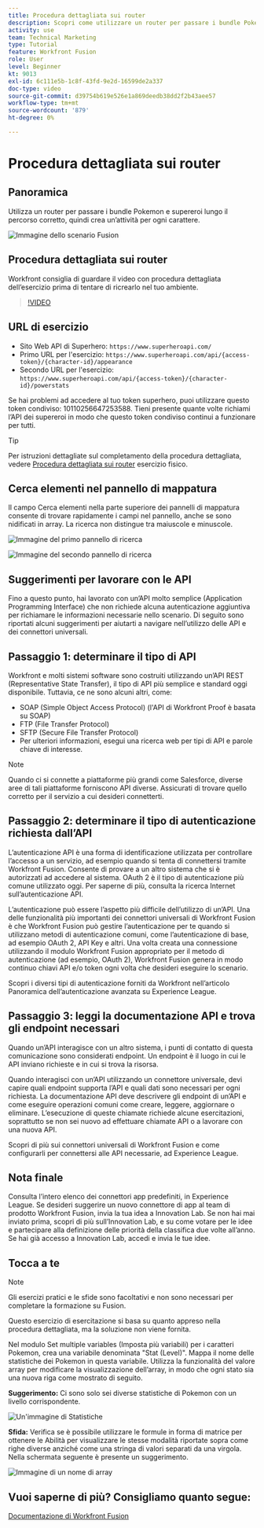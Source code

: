 ```yaml
---
title: Procedura dettagliata sui router
description: Scopri come utilizzare un router per passare i bundle Pokemon e supereroi lungo il percorso corretto in [!DNL Adobe Workfront Fusion].
activity: use
team: Technical Marketing
type: Tutorial
feature: Workfront Fusion
role: User
level: Beginner
kt: 9013
exl-id: 6c111e5b-1c8f-43fd-9e2d-16599de2a337
doc-type: video
source-git-commit: d39754b619e526e1a869deedb38dd2f2b43aee57
workflow-type: tm+mt
source-wordcount: '879'
ht-degree: 0%

---
```


# Procedura dettagliata sui router

## Panoramica

Utilizza un router per passare i bundle Pokemon e supereroi lungo il percorso corretto, quindi crea un’attività per ogni carattere.

![Immagine dello scenario Fusion](assets/universal-connectors-and-routing-2.png)

## Procedura dettagliata sui router

Workfront consiglia di guardare il video con procedura dettagliata dell’esercizio prima di tentare di ricrearlo nel tuo ambiente.

>[!VIDEO](https://video.tv.adobe.com/v/335272/?quality=12)

## URL di esercizio

* Sito Web API di Superhero: `https://www.superheroapi.com/`
* Primo URL per l&#39;esercizio: `https://www.superheroapi.com/api/{access-token}/{character-id}/appearance`
* Secondo URL per l&#39;esercizio: `https://www.superheroapi.com/api/{access-token}/{character-id}/powerstats`

Se hai problemi ad accedere al tuo token superhero, puoi utilizzare questo token condiviso: 10110256647253588. Tieni presente quante volte richiami l’API dei supereroi in modo che questo token condiviso continui a funzionare per tutti.

>[!TIP]
>
>Per istruzioni dettagliate sul completamento della procedura dettagliata, vedere [Procedura dettagliata sui router](https://experienceleague.adobe.com/docs/workfront-learn/tutorials-workfront/fusion/exercises/routers.html?lang=en) esercizio fisico.


## Cerca elementi nel pannello di mappatura

Il campo Cerca elementi nella parte superiore dei pannelli di mappatura consente di trovare rapidamente i campi nel pannello, anche se sono nidificati in array. La ricerca non distingue tra maiuscole e minuscole.

![Immagine del primo pannello di ricerca](assets/universal-connectors-and-routing-3.png)

![Immagine del secondo pannello di ricerca](assets/universal-connectors-and-routing-4.png)

## Suggerimenti per lavorare con le API

Fino a questo punto, hai lavorato con un’API molto semplice (Application Programming Interface) che non richiede alcuna autenticazione aggiuntiva per richiamare le informazioni necessarie nello scenario. Di seguito sono riportati alcuni suggerimenti per aiutarti a navigare nell’utilizzo delle API e dei connettori universali.

## Passaggio 1: determinare il tipo di API

Workfront e molti sistemi software sono costruiti utilizzando un’API REST (Representative State Transfer), il tipo di API più semplice e standard oggi disponibile. Tuttavia, ce ne sono alcuni altri, come:

* SOAP (Simple Object Access Protocol) (l&#39;API di Workfront Proof è basata su SOAP)
* FTP (File Transfer Protocol)
* SFTP (Secure File Transfer Protocol)
* Per ulteriori informazioni, esegui una ricerca web per tipi di API e parole chiave di interesse.

>[!NOTE]
>
>Quando ci si connette a piattaforme più grandi come Salesforce, diverse aree di tali piattaforme forniscono API diverse. Assicurati di trovare quello corretto per il servizio a cui desideri connetterti.

## Passaggio 2: determinare il tipo di autenticazione richiesta dall’API

L’autenticazione API è una forma di identificazione utilizzata per controllare l’accesso a un servizio, ad esempio quando si tenta di connettersi tramite Workfront Fusion. Consente di provare a un altro sistema che si è autorizzati ad accedere al sistema. OAuth 2 è il tipo di autenticazione più comune utilizzato oggi. Per saperne di più, consulta la ricerca Internet sull’autenticazione API.

L’autenticazione può essere l’aspetto più difficile dell’utilizzo di un’API. Una delle funzionalità più importanti dei connettori universali di Workfront Fusion è che Workfront Fusion può gestire l’autenticazione per te quando si utilizzano metodi di autenticazione comuni, come l’autenticazione di base, ad esempio OAuth 2, API Key e altri. Una volta creata una connessione utilizzando il modulo Workfront Fusion appropriato per il metodo di autenticazione (ad esempio, OAuth 2), Workfront Fusion genera in modo continuo chiavi API e/o token ogni volta che desideri eseguire lo scenario.

Scopri i diversi tipi di autenticazione forniti da Workfront nell’articolo Panoramica dell’autenticazione avanzata su Experience League.

## Passaggio 3: leggi la documentazione API e trova gli endpoint necessari

Quando un’API interagisce con un altro sistema, i punti di contatto di questa comunicazione sono considerati endpoint. Un endpoint è il luogo in cui le API inviano richieste e in cui si trova la risorsa.

Quando interagisci con un’API utilizzando un connettore universale, devi capire quali endpoint supporta l’API e quali dati sono necessari per ogni richiesta. La documentazione API deve descrivere gli endpoint di un’API e come eseguire operazioni comuni come creare, leggere, aggiornare o eliminare. L’esecuzione di queste chiamate richiede alcune esercitazioni, soprattutto se non sei nuovo ad effettuare chiamate API o a lavorare con una nuova API.

Scopri di più sui connettori universali di Workfront Fusion e come configurarli per connettersi alle API necessarie, ad Experience League.

## Nota finale

Consulta l’intero elenco dei connettori app predefiniti, in Experience League. Se desideri suggerire un nuovo connettore di app al team di prodotto Workfront Fusion, invia la tua idea a Innovation Lab. Se non hai mai inviato prima, scopri di più sull’Innovation Lab, e su come votare per le idee e partecipare alla definizione delle priorità della classifica due volte all’anno. Se hai già accesso a Innovation Lab, accedi e invia le tue idee.

## Tocca a te

>[!NOTE]
>
>Gli esercizi pratici e le sfide sono facoltativi e non sono necessari per completare la formazione su Fusion.

Questo esercizio di esercitazione si basa su quanto appreso nella procedura dettagliata, ma la soluzione non viene fornita.

Nel modulo Set multiple variables (Imposta più variabili) per i caratteri Pokemon, crea una variabile denominata &quot;Stat (Level)&quot;. Mappa il nome delle statistiche dei Pokemon in questa variabile. Utilizza la funzionalità del valore array per modificare la visualizzazione dell’array, in modo che ogni stato sia una nuova riga come mostrato di seguito.

**Suggerimento:** Ci sono solo sei diverse statistiche di Pokemon con un livello corrispondente.

![Un&#39;immagine di Statistiche](assets/universal-connectors-and-routing-5.png)

**Sfida:** Verifica se è possibile utilizzare le formule in forma di matrice per ottenere le Abilità per visualizzare le stesse modalità riportate sopra come righe diverse anziché come una stringa di valori separati da una virgola. Nella schermata seguente è presente un suggerimento.

![Immagine di un nome di array](assets/universal-connectors-and-routing-6.png)

## Vuoi saperne di più? Consigliamo quanto segue:

[Documentazione di Workfront Fusion](https://experienceleague.adobe.com/docs/workfront/using/adobe-workfront-fusion/workfront-fusion-2.html?lang=en)
